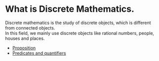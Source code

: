 # What is Discrete Mathematics.
Discrete mathematics is the study of discrete objects, which is different from connected objects.<br>
In this field, we mainly use discrete objects like rational numbers, people, houses and places.

* [Proposition](/discrete-mathematics/proposition/README.md)
* [Predicates and quantifiers](/discrete-mathematics/predicates-and-quentifiers/README.md)
